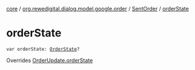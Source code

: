 [core](../../index.md) / [org.rewedigital.dialog.model.google.order](../index.md) / [SentOrder](index.md) / [orderState](./order-state.md)

# orderState

`var orderState: `[`OrderState`](../-order-state/index.md)`?`

Overrides [OrderUpdate.orderState](../-order-update/order-state.md)

